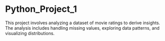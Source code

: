 # Python_Project_1
This project involves analyzing a dataset of movie ratings to derive insights. The analysis includes handling missing values, exploring data patterns, and visualizing distributions.
